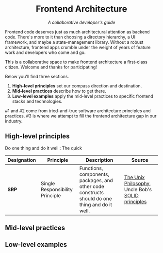 <div align="center">
<h1>Frontend Architecture</h1>
<p><i>A collaborative developer's guide</i></p>
</div>

Frontend code deserves just as much architectural attention as backend code. There's more to it than choosing a directory hierarchy, a UI framework, and maybe a state-management library. Without a robust architecture, frontend apps crumble under the weight of years of feature work and developers who come and go.

This is a collaborative space to make frontend architecture a first-class citizen. Welcome and thanks for participating!

Below you'll find three sections.

1. **High-level principles** set our compass direction and destination.
2. **Mid-level practices** describe how to get there.
3. **Low-level examples** apply the mid-level practices to specific frontend stacks and technologies.

#1 and #2 come from tried-and-true software architecture principles and practices. #3 is where we attempt to fill the frontend architecture gap in our industry.

## High-level principles

Do one thing and do it well
: The quick

| Designation | Principle                       | Description                                                                                    | Source                                                                                                                                                                                          |
|-------------|---------------------------------|------------------------------------------------------------------------------------------------|-------------------------------------------------------------------------------------------------------------------------------------------------------------------------------------------------|
| **SRP**     | Single Responsibility Principle | Functions, components, packages, and other code constructs should do one thing and do it well. | [The Unix Philosophy](https://en.wikipedia.org/wiki/Unix_philosophy#Do_One_Thing_and_Do_It_Well), Uncle Bob's [SOLID principles](https://en.wikipedia.org/wiki/Single-responsibility_principle) |


## Mid-level practices

## Low-level examples

